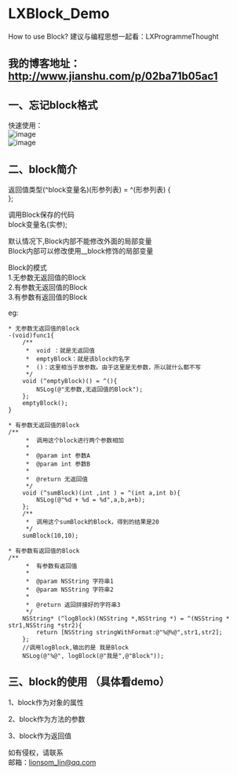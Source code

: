 # LXBlock_Demo
How to use Block? 建议与编程思想一起看：LXProgrammeThought

## 我的博客地址：http://www.jianshu.com/p/02ba71b05ac1

## 一、忘记block格式

快速使用：<br>
![image](http://upload-images.jianshu.io/upload_images/1859399-1691b285b59a116b.png?imageMogr2/auto-orient/strip%7CimageView2/2)<br>
![image](http://upload-images.jianshu.io/upload_images/1859399-dace14ccd574d3e4.png?imageMogr2/auto-orient/strip%7CimageView2/2)<br>

## 二、block简介<br>
返回值类型(^block变量名)(形参列表) = ^(形参列表) {<br>
};<br>

调用Block保存的代码<br>
block变量名(实参);<br>

默认情况下,Block内部不能修改外面的局部变量<br>
Block内部可以修改使用__block修饰的局部变量<br>

Block的模式<br>
1.无参数无返回值的Block<br>
2.有参数无返回值的Block<br>
3.有参数有返回值的Block<br>

eg:<br>
```
* 无参数无返回值的Block
-(void)func1{
    /**
     *  void ：就是无返回值
     *  emptyBlock：就是该block的名字
     *  ()：这里相当于放参数。由于这里是无参数，所以就什么都不写
     */
    void (^emptyBlock)() = ^(){
        NSLog(@"无参数,无返回值的Block");
    };
    emptyBlock();
}
```
```
* 有参数无返回值的Block
/**
     *  调用这个block进行两个参数相加
     *
     *  @param int 参数A
     *  @param int 参数B
     *
     *  @return 无返回值
     */
    void (^sumBlock)(int ,int ) = ^(int a,int b){
        NSLog(@"%d + %d = %d",a,b,a+b);
    };
    /**
     *  调用这个sumBlock的Block，得到的结果是20
     */
    sumBlock(10,10);
```

```
* 有参数有返回值的Block
/**
     *  有参数有返回值
     *
     *  @param NSString 字符串1
     *  @param NSString 字符串2
     *
     *  @return 返回拼接好的字符串3
     */    
    NSString* (^logBlock)(NSString *,NSString *) = ^(NSString * str1,NSString *str2){
        return [NSString stringWithFormat:@"%@%@",str1,str2];
    };
    //调用logBlock,输出的是 我是Block
    NSLog(@"%@", logBlock(@"我是",@"Block"));
```


## 三、block的使用 （具体看demo）

1、block作为对象的属性


2、block作为方法的参数


3、block作为返回值




如有侵权，请联系<br>
邮箱：lionsom_lin@qq.com
